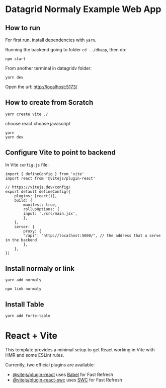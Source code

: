 # Datagrid Normaly Example Web App

## How to run
For first run, install dependencies with `yarn`.

Running the backend going to folder `cd ../dbapp`, then do:

    npm start

From another terminal in datagridv folder:

    yarn dev

Open the url: <http://localhost:5173/>

## How to create from Scratch

    yarn create vite ./

choose react
choose javascript

    yarn
    yarn dev

## Configure Vite to point to backend
In Vite `config.js` file:

    import { defineConfig } from 'vite'
    import react from '@vitejs/plugin-react'

    // https://vitejs.dev/config/
    export default defineConfig({
        plugins: [react()],
        build: {
            manifest: true,
            rollupOptions: {
            input: './src/main.jsx',
            },
        },
        server: {
            proxy: {
            "/api": "http://localhost:5000/", // the address that u serve in the backend 
            },
        },
    })

 ## Install normaly or link

    yarn add normaly

    npm link normaly

## Install Table

    yarn add forte-table



# React + Vite

This template provides a minimal setup to get React working in Vite with HMR and some ESLint rules.

Currently, two official plugins are available:

- [@vitejs/plugin-react](https://github.com/vitejs/vite-plugin-react/blob/main/packages/plugin-react/README.md) uses [Babel](https://babeljs.io/) for Fast Refresh
- [@vitejs/plugin-react-swc](https://github.com/vitejs/vite-plugin-react-swc) uses [SWC](https://swc.rs/) for Fast Refresh
